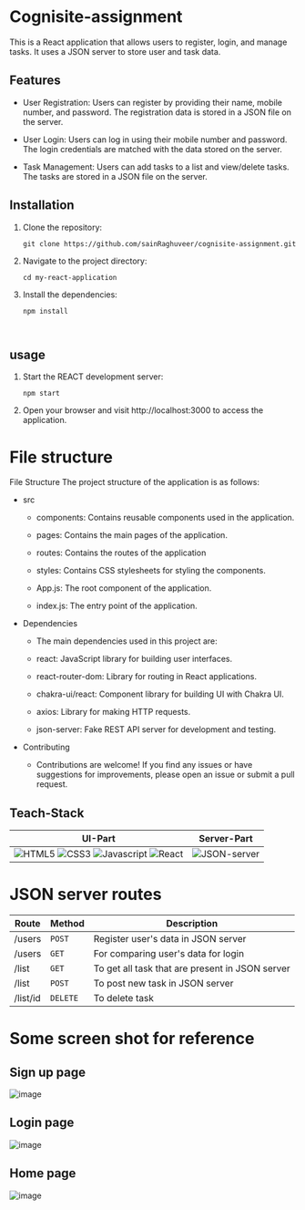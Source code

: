 # Cognisite-assignment

This is a React application that allows users to register, login, and manage tasks. It uses a JSON server to store user and task data.

## Features

- User Registration: Users can register by providing their name, mobile number, and password. The registration data is stored in a JSON file on the server.

- User Login: Users can log in using their mobile number and password. The login credentials are matched with the data stored on the server.

- Task Management: Users can add tasks to a list and view/delete tasks. The tasks are stored in a JSON file on the server.

## Installation

1. Clone the repository:

   ```shell
   git clone https://github.com/sainRaghuveer/cognisite-assignment.git

2. Navigate to the project directory:
   ```shell
   cd my-react-application

3. Install the dependencies:
   ```shell
   npm install

 
## usage
1. Start the REACT development server:
   ```shell 
   npm start

2. Open your browser and visit http://localhost:3000 to access the application.


# File structure

File Structure
The project structure of the application is as follows:

- src
  - components: Contains reusable components used in the application.

  - pages: Contains the main pages of the application.

  - routes: Contains the routes of the application

  - styles: Contains CSS stylesheets for styling the components.

  - App.js: The root component of the application.

  - index.js: The entry point of the application.

- Dependencies
  - The main dependencies used in this project are:

  -  react: JavaScript library for building user interfaces.

  -  react-router-dom: Library for routing in React applications.

  -  chakra-ui/react: Component library for building UI with Chakra UI.

  -  axios: Library for making HTTP requests.

  -  json-server: Fake REST API server for development and testing.

- Contributing
  -  Contributions are welcome! If you find any issues or have suggestions for improvements, please open an issue or submit a pull request.

## Teach-Stack
| UI-Part | Server-Part |
|---------|-------------|
|![HTML5](https://img.shields.io/badge/HTML5-E34F26?style=for-the-badge&logo=html5&logoColor=white) ![CSS3](https://img.shields.io/badge/CSS3-1572B6?style=for-the-badge&logo=css3&logoColor=white) ![Javascript](https://img.shields.io/badge/JavaScript-323330?style=for-the-badge&logo=javascript&logoColor=F7DF1E) ![React](https://img.shields.io/badge/React-20232A?style=for-the-badge&logo=react&logoColor=61DAFB)| ![JSON-server](https://img.shields.io/badge/json-5E5C5C?style=for-the-badge&logo=json&logoColor=white) |


# JSON server routes

| Route | Method | Description |
|-------|-------------|----------|
| /users | `POST` | Register user's data in JSON server |
| /users | `GET` | For comparing user's data for login |
| /list | `GET` | To get all task that are present in JSON server |
| /list | `POST` | To post new task in JSON server |
| /list/id | `DELETE` |	To delete task |


 # Some screen shot for reference 

## Sign up page
<img src="https://github.com/sainRaghuveer/cognisite-assignment/assets/112657812/e6459b0e-cc4f-475b-a392-2b341a3cca36" alt="image"/>

## Login page
<img src="https://github.com/sainRaghuveer/cognisite-assignment/assets/112657812/dc04443b-b837-403b-a58d-6ccfbf673282" alt="image"/>

## Home page
<img src="https://github.com/sainRaghuveer/cognisite-assignment/assets/112657812/cafcbad0-e4b1-4c88-9973-4fe065b76ad0" alt="image"/>

